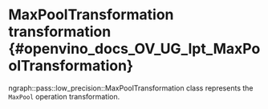 # MaxPoolTransformation transformation {#openvino_docs_OV_UG_lpt_MaxPoolTransformation}

ngraph::pass::low_precision::MaxPoolTransformation class represents the `MaxPool` operation transformation.
